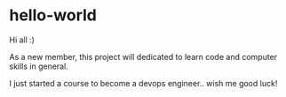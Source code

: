 # hello-world

Hi all :)

As a new member, this project will dedicated to learn code and computer skills in general.

I just started a course to become a devops engineer.. wish me good luck!
